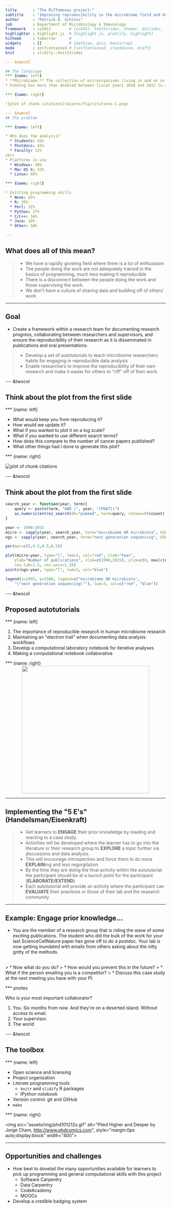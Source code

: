 ```yaml
---
title		: "The Riffomonas project:"
subtitle	: "Improving reproducibility in the microbiome field and beyond"
author		: "Patrick D. Schloss"
job         : Department of Microbiology & Immunology
framework   : io2012        # {io2012, html5slides, shower, dzslides, ...}
highlighter : highlight.js  # {highlight.js, prettify, highlight}
hitheme     : tomorrow      #
widgets     : []            # {mathjax, quiz, bootstrap}
mode        : selfcontained # {selfcontained, standalone, draft}
knit        : slidify::knit2slides

--- &twocol

## The landscape
*** {name: left}
* **Microbiome:** The collection of microorganisms living in and on us that outnumbers our own cells by 10 to 1 and our genes by 100 to 1.
* Funding has more than doubled between fiscal years 2010 and 2012 to a total between $120 and 150 million for nearly 300 grants and contracts (Lita Proctor, NHGRI, personal communication)

*** {name: right}

![plot of chunk citations](assets/fig/citations-1.png) 

--- &twocol
## The problem

*** {name: left}

* Who does the analysis?
  * Students: 41%
  * Postdocs: 41%
  * Faculty: 12%
<br>
* Platforms in use
  * Windows: 48%
  * Mac OS X: 32%
  * Linux: 45%

*** {name: right}

* Existing programming skills
  * None: 41%
  * R: 35%
  * Perl: 32%
  * Python: 27%
  * C/C++: 16%
  * Java: 10%
  * Other: 10%

---
```


## What does all of this mean?

> * We have a rapidly growing field where there is a lot of enthusiasm
> * The people doing the work are not adequately trained in the basics of programming, much less making it reproducible
> * There is a disconnect between the people doing the work and those supervising the work.
> * We don't have a culture of sharing data and building off of others' work

---

## Goal

* Create a framework within a research team for documenting research progress, collaborating between researchers and supervisors, and ensure the reproducibility of their research as it is disseminated in publications and oral presentations.  

> * Develop a set of autotutorials to teach microbiome researchers habits for engaging in reproducible data analysis  
> * Enable researchers to improve the reproducibility of their own research and make it easier for others to "riff" off of their work.  

--- &twocol

## Think about the plot from the first slide

*** {name: left}

* What would keep you from reproducing it?
* How would we update it?
* What if you wanted to plot it on a log scale?
* What if you wanted to use different search terms?
* How does this compare to the number of cancer papers published?
* What other things had I done to generate this plot?

*** {name: right}

![plot of chunk citations](assets/fig/citations-1.png) 

--- &twocol

## Think about the plot from the first slide


```r
search_year <- function(year, term){
    query <- paste(term, "AND (", year, "[PDAT])")
    as.numeric(entrez_search(db="pubmed", term=query, retmax=0)$count)
}

year <- 1990:2015
micro <- sapply(year, search_year, term="microbiome OR microbiota", USE.NAMES=FALSE)
ngs <- sapply(year, search_year, term="next generation sequencing", USE.NAMES=FALSE)

par(mar=c(5,4.5,0.5,0.5))

plot(micro~year, type="l", lwd=3, col="red", xlab="Year",
	ylab="Number of publications", xlim=c(1990,2015), ylim=c(0, max(c(ngs, micro))),
	cex.lab=1.5, cex.axis=1.25)
points(ngs~year, type="l", lwd=3, col="blue")

legend(x=1993, y=2500, legend=c("microbiome OR microbiota",
	"\"next generation sequencing\""), lwd=3, col=c("red", "blue"))
```

--- &twocol

## Proposed autotutorials

*** {name: left}
1. The importance of reproducible research in human microbiome research
2. Maintaining an "electron trail" when documenting data analysis workflows
3. Develop a computational laboratory notebook for iterative analyses
4. Making a computational notebook collaborative

*** {name: right}
<img src="http://ecx.images-amazon.com/images/I/51E6nYugriL._SX258_BO1,204,203,200_.jpg" style="margin:0px auto;display:block" width="400">


---

## Implementing the "5 E's" (Handelsman/Eisenkraft)

> * Get learners to **ENGAGE** their prior knowledge by reading and reacting to a case study.  
> * Activities will be developed where the learner has to go into the literature or their research group to **EXPLORE** a topic further via discussions and data analysis.  
> * This will encourage introspection and force them to do more **EXPLAIN**ing and less regurgitation  
> * By the time they are doing the final activity within the autotutorial the participant should be at a launch point for the participant (**ELABORATE/EXTEND**)  
> * Each autotutorial will provide an activity where the participant can **EVALUATE** their practices or those of their lab and the research community.

---

## Example: Engage prior knowledge...

* You are the member of a research group that is riding the wave of some exciting publications. The student who did the bulk of the work for your last ScienceCellNature paper has gone off to do a postdoc. Your lab is now getting inundated with emails from others asking about the nitty gritty of the methods.

<br>
> * Now what do you do?
> * How would you prevent this in the future?
> * What if the person emailing you is a competitor?  
> * Discuss this case study at the next meeting you have with your PI.


*** pnotes

Who is your most important collaborator?

1. You. Six months from now. And they're on a deserted island. Without access to email.
2. Your supervisor.
3. The world

--- &twocol

## The toolbox

*** {name: left}
* Open science and licensing
* Project organization
* Literate programming tools
  - `knitr` and `slidify` R packages
  - IPython notebook
* Version control: git and GitHub
* `make`

*** {name: right}

<img src="assets/img/phd101212s.gif" alt="Piled Higher and Deeper by Jorge Cham, http://www.phdcomics.com", style="margin:0px auto;display:block" width="400">

---

## Opportunities and challenges

* How best to dovetail the many opportunities available for learners to pick up programming and general computational skills with this project
  * Software Carpentry
  * Data Carpentry
  * CodeAcademy
  * MOOCs
* Develop a credible badging system
